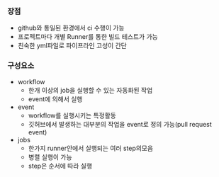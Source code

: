### 장점
- github와 통일된 환경에서 ci 수행이 가능
- 프로젝트마다 개별 Runner를 통한 빌드 테스트가 가능
- 친숙한 yml파일로 파이프라인 고성이 간단

### 구성요소
- workflow
  - 한개 이상의 job을 실행할 수 있는 자동화된 작업
  - event에 의해서 실행
- event
  - workflow를 실행시키는 특정활동
  - 깃허브에서 발생하는 대부분의 작업을 event로 정의 가능(pull request event)
- jobs
  - 한가지 runner안에서 실행되는 여러 step의모음
  - 병렬 실행이 가능
  - step은 순서에 따라 실행